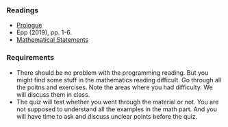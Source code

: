 ### Readings

* [Prologue](https://htdp.org/2023-8-14/Book/part_prologue.html)
* Epp (2019), pp. 1-6.
* [Mathematical Statements](https://discrete.openmathbooks.org/dmoi3/sec_intro-statements.html)


### Requirements

* There should be no problem with the programming reading. But you might find some stuff in the mathematics reading difficult. Go through all the poitns and exercises. Note the areas where you had difficulty. We will discuss them in class.
* The quiz will test whether you went through the material or not. You are not supposed to understand all the examples in the math part. And you will have time to ask and discuss unclear points before the quiz.



